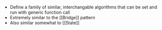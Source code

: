 - Define a family of similar, interchangable algorithms that can be set and run with generic function call
- Extremely similar to the [[Bridge]] pattern
- Also similar somewhat to [[State]]